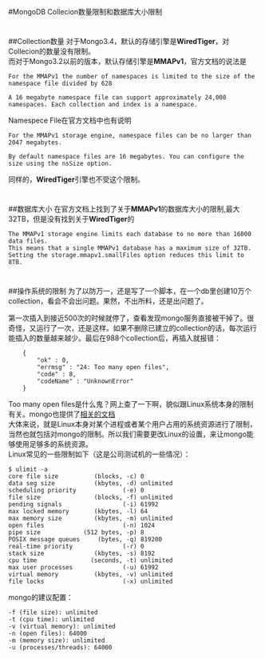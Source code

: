 #MongoDB Collecion数量限制和数据库大小限制  
 
#
##Collection数量
对于Mongo3.4，默认的存储引擎是**WiredTiger**，对Collecion的数量没有限制。  
而对于Mongo3.2以前的版本，默认存储引擎是**MMAPv1**，官方文档的说法是

	For the MMAPv1 the number of namespaces is limited to the size of the namespace file divided by 628
	
	A 16 megabyte namespace file can support approximately 24,000 namespaces. Each collection and index is a namespace.

Namespece File在官方文档中也有说明

	For the MMAPv1 storage engine, namespace files can be no larger than 2047 megabytes.

	By default namespace files are 16 megabytes. You can configure the size using the nsSize option.

同样的，**WiredTiger**引擎也不受这个限制。 

#  
##数据库大小
在官方文档上找到了关于**MMAPv1**的数据库大小的限制,最大32TB，但是没有找到关于**WiredTiger**的

	The MMAPv1 storage engine limits each database to no more than 16000 data files. 
	This means that a single MMAPv1 database has a maximum size of 32TB. 
	Setting the storage.mmapv1.smallFiles option reduces this limit to 8TB.
#
#
##操作系统的限制
为了以防万一，还是写了一个脚本，在一个db里创建10万个collection，看会不会出问题。果然，不出所料，还是出问题了。  

第一次插入到接近500次的时候就停了，查看发现mongo服务直接被干掉了。很奇怪，又运行了一次，还是这样。如果不删除已建立的collection的话，每次运行能插入的数量越来越少。最后在988个collection后，再插入就报错：

		{
			"ok" : 0,
			"errmsg" : "24: Too many open files",
			"code" : 8,
			"codeName" : "UnknownError"
		}

Too many open files是什么鬼？网上查了一下啊，貌似跟Linux系统本身的限制有关。mongo也提供了[相关的文档](https://docs.mongodb.com/manual/reference/ulimit/)  
大体来说，就是Linux本身对某个进程或者某个用户占用的系统资源进行了限制，当然也就包括对mongo的限制。所以我们需要更改Linux的设置，来让mongo能够使用足够多的系统资源。  
Linux常见的一些限制如下（这是公司测试机的一些情况）：

	$ ulimit -a
	core file size          (blocks, -c) 0
	data seg size           (kbytes, -d) unlimited
	scheduling priority             (-e) 0
	file size               (blocks, -f) unlimited
	pending signals                 (-i) 61992
	max locked memory       (kbytes, -l) 64
	max memory size         (kbytes, -m) unlimited
	open files                      (-n) 1024
	pipe size            (512 bytes, -p) 8
	POSIX message queues     (bytes, -q) 819200
	real-time priority              (-r) 0
	stack size              (kbytes, -s) 8192
	cpu time               (seconds, -t) unlimited
	max user processes              (-u) 61992
	virtual memory          (kbytes, -v) unlimited
	file locks                      (-x) unlimited

mongo的建议配置：

	-f (file size): unlimited
	-t (cpu time): unlimited
	-v (virtual memory): unlimited
	-n (open files): 64000
	-m (memory size): unlimited
	-u (processes/threads): 64000



